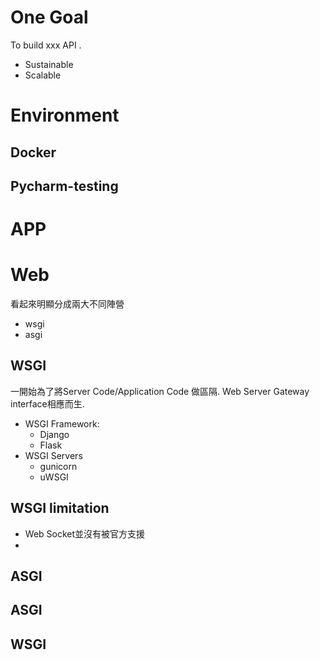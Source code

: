 # One Goal
To build xxx API .
- Sustainable
- Scalable

# Environment
## Docker
## Pycharm-testing
# APP

# Web
看起來明顯分成兩大不同陣營
- wsgi
- asgi
## WSGI
一開始為了將Server Code/Application Code 做區隔. Web Server Gateway interface相應而生.
- WSGI Framework:
	- Django
	- Flask
- WSGI Servers
	- gunicorn
	- uWSGI
## WSGI limitation
- Web Socket並沒有被官方支援
- 
## ASGI

## ASGI

## WSGI


<!--stackedit_data:
eyJoaXN0b3J5IjpbMTY2MTEwMzIyNSwtNDgxOTc1ODgyXX0=
-->